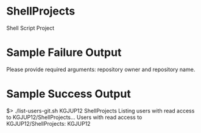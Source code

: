 # ShellProjects
Shell Script Project 


# Sample Failure Output
Please provide required arguments: repository owner and repository name.

# Sample Success Output
$> ./list-users-git.sh KGJUP12 ShellProjects
Listing users with read access to KGJUP12/ShellProjects...
Users with read access to KGJUP12/ShellProjects:
KGJUP12

